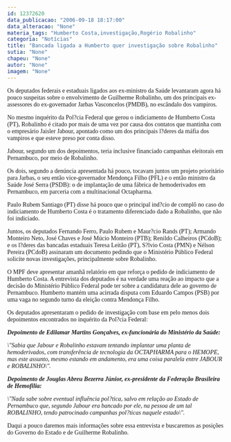 ```yaml
---
id: 12372620
data_publicacao: "2006-09-18 18:17:00"
data_alteracao: "None"
materia_tags: "Humberto Costa,investigação,Rogério Robalinho"
categoria: "Notícias"
title: "Bancada ligada a Humberto quer investigação sobre Robalinho"
sutia: "None"
chapeu: "None"
autor: "None"
imagem: "None"
---
```

<p><P><FONT face=Verdana>Os deputados federais e estaduais ligados aos ex-ministro da Saúde levantaram agora há pouco suspeitas sobre o envolvimento de Guilherme Robalinho, um dos principais ex-assessores do ex-governador Jarbas Vasconcelos (PMDB), no escândalo dos vampiros.</FONT></P></p>
<p><P><FONT face=Verdana>No mesmo inquérito da Pol?cia Federal que gerou o indiciamento de Humberto Costa (PT), Robalinho é citado por mais de uma vez por causa dos contatos que mantinha com o empresário Jaisler Jabour, apontado como um dos principais l?deres da máfia dos vampiros e que esteve preso por conta disso.</FONT></P></p>
<p><P><FONT face=Verdana>Jabour, segundo um dos depoimentos, teria inclusive financiado campanhas eleitorais em Pernambuco, por meio de Robalinho.</FONT></P></p>
<p><P><FONT face=Verdana>Os dois, segundo a denúncia apresentada há pouco, tocavam juntos um projeto prioritário para Jarbas, o seu então vice-governador Mendonça Filho (PFL) e o então ministro da Saúde José Serra (PSDB): o de implantação de uma fábrica de hemoderivados em Pernambuco, em parceria com a multinacional Octapharma.</FONT></P></p>
<p><P><FONT face=Verdana>Paulo Rubem Santiago (PT) disse há pouco que o principal ind?cio de complô no caso do indiciamento de Humberto Costa é o tratamento diferenciado dado a Robalinho, que não foi indiciado.</FONT></P></p>
<p><P><FONT face=Verdana>Juntos, os deputados </FONT><FONT face=Verdana>Fernando Ferro, Paulo Rubem e Maur?cio Rands (PT); Armando Monteiro Neto, José Chaves e José Múcio Monteiro (PTB); Renildo Calheiros (PCdoB); e os l?deres das bancadas estaduais Teresa Leitão (PT), S?lvio Costa (PMN) e Nélson Pereira (PCdoB) assinaram um documento pedindo que o Ministério Público Federal solicite novas investigações, principalmente sobre Robalinho.</FONT></P></p>
<p><P><FONT face=Verdana>O MPF deve apresentar amanhã relatório em que reforça o pedido de indiciamento de Humberto Costa. A entrevista dos deputados é na verdade uma reação ao impacto que a decisão do Ministério Público Federal pode ter sobre a candidatura dele ao governo de Pernambuco. Humberto mantém uma acirrada disputa com Eduardo Campos (PSB) por uma vaga no segundo turno da eleição contra Mendonça Filho.</FONT></P></p>
<p><P><FONT face=Verdana>Os deputados apresentaram o pedido de investigação com base em pelo menos dois depoimentos encontrados no inquérito da Pol?cia Federal:</FONT></P></p>
<p><P><FONT face=Verdana><STRONG><EM>Depoimento de Edilamar Martins Gonçalves, ex-funcionária do Ministério da Saúde:</EM></STRONG></FONT></P></p>
<p><P><FONT face=Verdana><EM>\"Sabia que Jabour e Robalinho estavam tentando implantar uma planta de hemoderivados, com transferência de tecnologia da OCTAPHARMA para o HEMOPE, mas este assunto, mesmo estando em andamento, era uma coisa paralela entre JABOUR e ROBALINHO\".</EM></FONT></P></p>
<p><P><FONT face=Verdana><STRONG><EM>Depoimento de Jouglas Abreu Bezerra Júnior, ex-presidente da Federação Brasileira de Hemofilia:</EM></STRONG></FONT></P></p>
<p><P><FONT face=Verdana><EM>\"Nada sabe sobre eventual influência pol?tica, salvo em relação ao Estado de Pernambuco que, segundo Jabour era bancado por ele, na pessoa de um tal ROBALINHO, tendo patrocinado campanhas pol?ticas naquele estado\".</EM></FONT></P><FONT face=Verdana></p>
<p><P>Daqui a pouco daremos mais informações sobre essa entrevista e buscaremos&nbsp;as posições do Governo do Estado e de Guilherme Robalinho.</P></FONT> </p>
